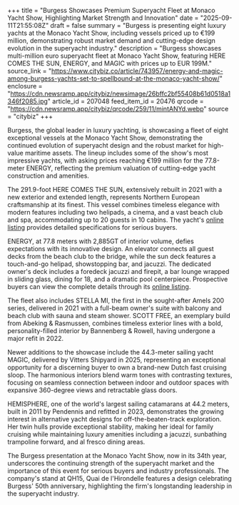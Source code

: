 +++
title = "Burgess Showcases Premium Superyacht Fleet at Monaco Yacht Show, Highlighting Market Strength and Innovation"
date = "2025-09-11T21:55:08Z"
draft = false
summary = "Burgess is presenting eight luxury yachts at the Monaco Yacht Show, including vessels priced up to €199 million, demonstrating robust market demand and cutting-edge design evolution in the superyacht industry."
description = "Burgess showcases multi-million euro superyacht fleet at Monaco Yacht Show, featuring HERE COMES THE SUN, ENERGY, and MAGIC with prices up to EUR 199M."
source_link = "https://www.citybiz.co/article/743957/energy-and-magic-among-burgess-yachts-set-to-spellbound-at-the-monaco-yacht-show/"
enclosure = "https://cdn.newsramp.app/citybiz/newsimage/26bffc2bf55408b61d0518a1346f2085.jpg"
article_id = 207048
feed_item_id = 20476
qrcode = "https://cdn.newsramp.app/citybiz/qrcode/259/11/mintANYd.webp"
source = "citybiz"
+++

<p>Burgess, the global leader in luxury yachting, is showcasing a fleet of eight exceptional vessels at the Monaco Yacht Show, demonstrating the continued evolution of superyacht design and the robust market for high-value maritime assets. The lineup includes some of the show's most impressive yachts, with asking prices reaching €199 million for the 77.8-meter ENERGY, reflecting the premium valuation of cutting-edge yacht construction and amenities.</p><p>The 291.9-foot HERE COMES THE SUN, extensively rebuilt in 2021 with a new exterior and extended length, represents Northern European craftsmanship at its finest. This vessel combines timeless elegance with modern features including two helipads, a cinema, and a vast beach club and spa, accommodating up to 20 guests in 10 cabins. The yacht's <a href="https://www.burgessyachts.com" rel="nofollow" target="_blank">online listing</a> provides detailed specifications for serious buyers.</p><p>ENERGY, at 77.8 meters with 2,885GT of interior volume, defies expectations with its innovative design. An elevator connects all guest decks from the beach club to the bridge, while the sun deck features a touch-and-go helipad, showstopping bar, and jacuzzi. The dedicated owner's deck includes a foredeck jacuzzi and firepit, a bar lounge wrapped in sliding glass, dining for 18, and a dramatic pool centerpiece. Prospective buyers can view the complete details through its <a href="https://www.burgessyachts.com" rel="nofollow" target="_blank">online listing</a>.</p><p>The fleet also includes STELLA MI, the first in the sought-after Amels 200 series, delivered in 2021 with a full-beam owner's suite with balcony and beach club with sauna and steam shower. SCOTT FREE, an exemplary build from Abeking & Rasmussen, combines timeless exterior lines with a bold, personality-filled interior by Bannenberg & Rowell, having undergone a major refit in 2022.</p><p>Newer additions to the showcase include the 44.3-meter sailing yacht MAGIC, delivered by Vitters Shipyard in 2025, representing an exceptional opportunity for a discerning buyer to own a brand-new Dutch fast cruising sloop. The harmonious interiors blend warm tones with contrasting textures, focusing on seamless connection between indoor and outdoor spaces with expansive 360-degree views and retractable glass doors.</p><p>HEMISPHERE, one of the world's largest sailing catamarans at 44.2 meters, built in 2011 by Pendennis and refitted in 2023, demonstrates the growing interest in alternative yacht designs for off-the-beaten-track exploration. Her twin hulls provide exceptional stability, making her ideal for family cruising while maintaining luxury amenities including a jacuzzi, sunbathing trampoline forward, and al fresco dining areas.</p><p>The Burgess presentation at the Monaco Yacht Show, now in its 34th year, underscores the continuing strength of the superyacht market and the importance of this event for serious buyers and industry professionals. The company's stand at QH15, Quai de l'Hirondelle features a design celebrating Burgess' 50th anniversary, highlighting the firm's longstanding leadership in the superyacht industry.</p>